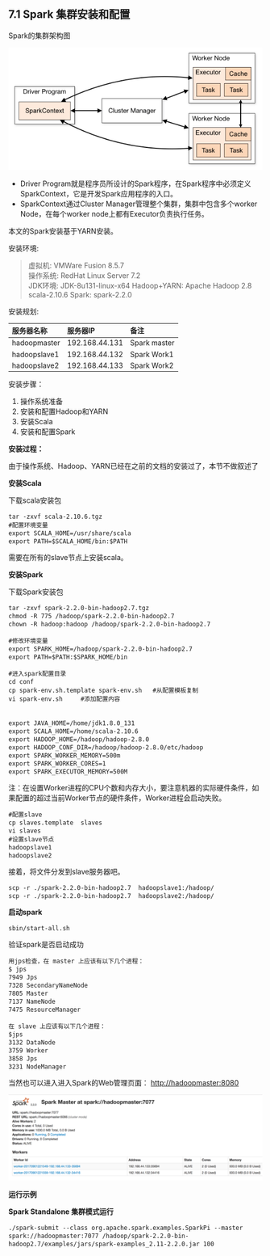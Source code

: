 ## 7.1 Spark 集群安装和配置

Spark的集群架构图

![](/assets7/7.1.1_0.png)

* Driver Program就是程序员所设计的Spark程序，在Spark程序中必须定义SparkContext，它是开发Spark应用程序的入口。
* SparkContext通过Cluster Manager管理整个集群，集群中包含多个worker Node，在每个worker node上都有Executor负责执行任务。

本文的Spark安装基于YARN安装。

安装环境:

> 虚拟机: VMWare Fusion 8.5.7  
> 操作系统: RedHat Linux Server 7.2  
> JDK环境: JDK-8u131-linux-x64 Hadoop+YARN: Apache Hadoop 2.8  
> scala-2.10.6 Spark: spark-2.2.0

安装规划:

| 服务器名称 | 服务器IP | 备注 |
| :--- | :--- | :--- |
| hadoopmaster | 192.168.44.131 | Spark master |
| hadoopslave1 | 192.168.44.132 | Spark Work1 |
| hadoopslave2 | 192.168.44.133 | Spark Work2 |

安装步骤：

1. 操作系统准备
2. 安装和配置Hadoop和YARN
3. 安装Scala
4. 安装和配置Spark

**安装过程：**

由于操作系统、Hadoop、YARN已经在之前的文档的安装过了，本节不做叙述了

**安装Scala**

下载scala安装包

```
tar -zxvf scala-2.10.6.tgz
#配置环境变量 
export SCALA_HOME=/usr/share/scala
export PATH=$SCALA_HOME/bin:$PATH
```

需要在所有的slave节点上安装scala。

**安装Spark**

下载Spark安装包

```
tar -zxvf spark-2.2.0-bin-hadoop2.7.tgz
chmod -R 775 /hadoop/spark-2.2.0-bin-hadoop2.7
chown -R hadoop:hadoop /hadoop/spark-2.2.0-bin-hadoop2.7

#修改环境变量
export SPARK_HOME=/hadoop/spark-2.2.0-bin-hadoop2.7
export PATH=$PATH:$SPARK_HOME/bin

#进入spark配置目录
cd conf
cp spark-env.sh.template spark-env.sh   #从配置模板复制
vi spark-env.sh     #添加配置内容


export JAVA_HOME=/home/jdk1.8.0_131
export SCALA_HOME=/home/scala-2.10.6
export HADOOP_HOME=/hadoop/hadoop-2.8.0
export HADOOP_CONF_DIR=/hadoop/hadoop-2.8.0/etc/hadoop
export SPARK_WORKER_MEMORY=500m
export SPARK_WORKER_CORES=1
export SPARK_EXECUTOR_MEMORY=500M
```

注：在设置Worker进程的CPU个数和内存大小，要注意机器的实际硬件条件，如果配置的超过当前Worker节点的硬件条件，Worker进程会启动失败。

```
#配置slave
cp slaves.template  slaves
vi slaves
#设置slave节点
hadoopslave1
hadoopslave2
```

接着，将文件分发到slave服务器吧。

```
scp -r ./spark-2.2.0-bin-hadoop2.7  hadoopslave1:/hadoop/
scp -r ./spark-2.2.0-bin-hadoop2.7  hadoopslave2:/hadoop/
```

**启动spark**

```
sbin/start-all.sh
```

验证spark是否启动成功

```
用jps检查，在 master 上应该有以下几个进程：
$ jps
7949 Jps
7328 SecondaryNameNode
7805 Master
7137 NameNode
7475 ResourceManager

在 slave 上应该有以下几个进程：
$jps
3132 DataNode
3759 Worker
3858 Jps
3231 NodeManager
```

当然也可以进入进入Spark的Web管理页面： [http://hadoopmaster:8080](http://hadoopmaster:8080)

![](/assets7/7.1_3.png)

**运行示例**

**Spark Standalone 集群模式运行**

```
./spark-submit --class org.apache.spark.examples.SparkPi --master spark://hadoopmaster:7077 /hadoop/spark-2.2.0-bin-hadoop2.7/examples/jars/spark-examples_2.11-2.2.0.jar 100
```



